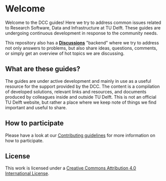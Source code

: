# Welcome
Welcome to the DCC guides! Here we try to address common issues related to Research Software, Data and Infrastructure at TU Delft. These guides are undergoing continuous development in response to the community needs.

This repository also has a [**Discussions**](https://github.com/TU-Delft-DCC/TU-Delft-DCC.github.io/discussions) "backend" where we try to address not only answers to problems, but also share ideas, questions, comments, or simply get an overview of hot topics we are discussing.

## What are these guides?
The guides are under active development and mainly in use as a useful resource for the support provided by the DCC. The content is a compilation of developed solutions, relevant links and resources, and documents produced by colleagues inside and outside TU Delft. This is not an official TU Delft website, but rather a place where we keep note of things we find important and useful to share.

## How to participate
Please have a look at our [Contributing guidelines](https://tu-delft-dcc.github.io/community/contribute.html) for more information on how to participate.


## License
This work is licensed under a [Creative Commons Attribution 4.0 International License](https://creativecommons.org/licenses/by/4.0/).